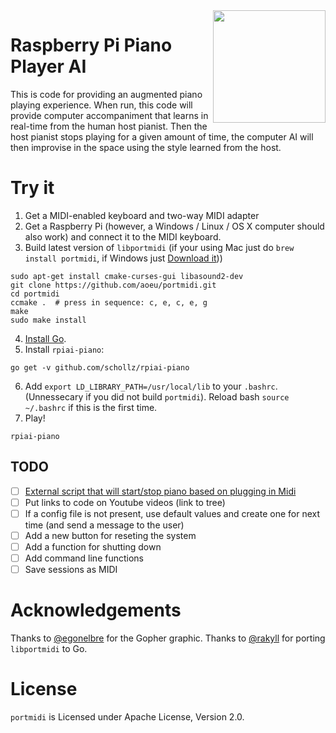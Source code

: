 <img align="right" src="https://rpiai.com/content/images/2017/09/gopher-1.svg" width="180" />

# Raspberry Pi Piano Player AI

This is code for providing an augmented piano playing experience. When run, this code will provide computer accompaniment that learns in real-time from the human host pianist. Then the host pianist stops playing for a given amount of time, the computer AI will then improvise in the space using the style learned from the host.


# Try it

1. Get a MIDI-enabled keyboard and two-way MIDI adapter
2. Get a Raspberry Pi (however, a Windows / Linux / OS X computer should also work) and connect it to the MIDI keyboard.
3. Build latest version of `libportmidi` (if your using Mac just do `brew install portmidi`, if Windows just [Download it](https://sourceforge.net/projects/portmedia/files/portmidi/217/pmdefaults-setup-w32-217.zip/download)))

```
sudo apt-get install cmake-curses-gui libasound2-dev
git clone https://github.com/aoeu/portmidi.git
cd portmidi
ccmake .  # press in sequence: c, e, c, e, g
make
sudo make install
```

4. [Install Go](https://golang.org/dl/).
5. Install `rpiai-piano`:

```
go get -v github.com/schollz/rpiai-piano
```

6. Add `export LD_LIBRARY_PATH=/usr/local/lib` to your `.bashrc`. (Unnessecary if you did not build `portmidi`). Reload bash `source ~/.bashrc` if this is the first time.
7. Play!

```
rpiai-piano
```

## TODO

- [ ] [External script that will start/stop piano based on plugging in Midi](https://raspberrypi.stackexchange.com/questions/19600/is-there-a-way-to-automatically-activate-a-script-when-a-usb-device-connects?newreg=270fe49c413340daa171e1dfdbf96de9)
- [ ] Put links to code on Youtube videos (link to tree)
- [ ] If a config file is not present, use default values and create one for next time (and send a message to the user)
- [ ] Add a new button for reseting the system
- [ ] Add a function for shutting down
- [ ] Add command line functions
- [ ] Save sessions as MIDI

# Acknowledgements

Thanks to [@egonelbre](https://github.com/egonelbre) for the Gopher graphic.
Thanks to [@rakyll](https://github.com/rakyll) for porting `libportmidi` to Go.

# License

`portmidi` is Licensed under Apache License, Version 2.0.

